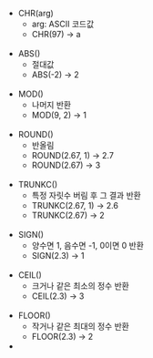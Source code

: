 - CHR(arg)
  - arg: ASCII 코드값
  - CHR(97) -> a
<br><br>
- ABS()
  - 절대값
  - ABS(-2) -> 2
<br><br>
- MOD()
  - 나머지 반환
  - MOD(9, 2) -> 1
    <br><br>
- ROUND()
  - 반올림
  - ROUND(2.67, 1) -> 2.7
  - ROUND(2.67) -> 3
    <br><br>
- TRUNKC()
  - 특정 자릿수 버림 후 그 결과 반환
  - TRUNKC(2.67, 1) -> 2.6
  - TRUNKC(2.67) -> 2<br><br>
- SIGN()
  - 양수면 1, 음수면 -1, 0이면 0 반환
  - SIGN(2.3) -> 1<br><br>
- CEIL()
  - 크거나 같은 최소의 정수 반환
  - CEIL(2.3) -> 3<br><br>
- FLOOR()
  - 작거나 같은 최대의 정수 반환
  - FLOOR(2.3) -> 2
- 